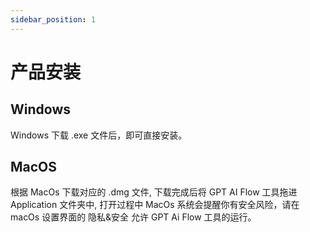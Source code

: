 ```yaml
---
sidebar_position: 1
---
```


# 产品安装

## Windows

Windows 下载 .exe 文件后，即可直接安装。

## MacOS

根据 MacOs 下载对应的 .dmg 文件, 下载完成后将 GPT AI Flow 工具拖进 Application 文件夹中, 打开过程中 MacOs 系统会提醒你有安全风险，请在 macOs 设置界面的 隐私&安全 允许 GPT Ai Flow 工具的运行。
